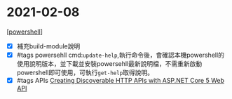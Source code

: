# 2021-02-08

[[powershell]]
- [x] 補充build-module說明
- [x] #tags powersehll cmd:`update-help`,執行命令後，會確認本機powershell的使用說明版本，並下載並安裝powersehll最新說明檔，不需重新啟動powershell即可使用，可執行`get-help`取得說明。
- [x] #tags APIs [Creating Discoverable HTTP APIs with ASP.NET Core 5 Web API](https://devblogs.microsoft.com/aspnet/creating-discoverable-http-apis-with-asp-net-core-5-web-api/)

[//begin]: # "Autogenerated link references for markdown compatibility"
[powershell]: ../../../../../../../d:/Git/continuous-accumulations/develop/language/Powershell/powershell.md "Powershell"
[//end]: # "Autogenerated link references"

